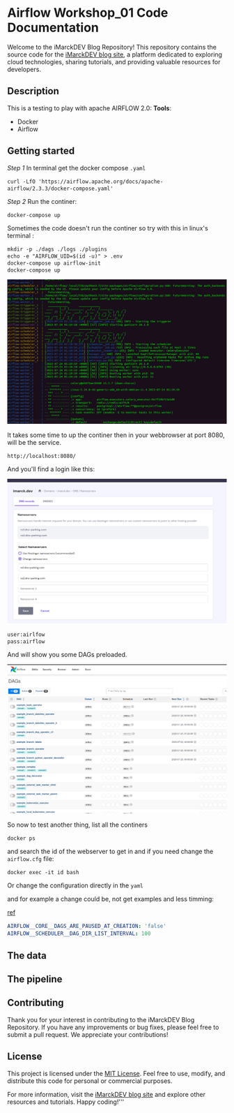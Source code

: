 # Airflow Workshop_01 Code Documentation
Welcome to the iMarckDEV Blog Repository! This repository contains the source code for the [iMarckDEV blog site](https://www.imarck.dev), a platform dedicated to exploring cloud technologies, sharing tutorials, and providing valuable resources for developers.
## Description
This is a testing to play with apache AIRFLOW 2.0:
**Tools**:
+ Docker
+ Airflow

## Getting started

*Step 1*
In terminal get the docker compose `.yaml`
```batch
curl -LfO 'https://airflow.apache.org/docs/apache-airflow/2.3.3/docker-compose.yaml'
``` 

*Step 2*
Run the continer:
```batch
docker-compose up
``` 

Sometimes the code doesn't run the continer so try with this in linux's terminal :
```batch
mkdir -p ./dags ./logs ./plugins
echo -e "AIRFLOW_UID=$(id -u)" > .env
docker-compose up airflow-init
docker-compose up
``` 
![setup ](screenshots/1_running.png)

It takes some time to up the continer then in your webbrowser at port 8080, will be the service.
```batch
http://localhost:8080/
``` 
And you'll find a login like this:

![setup ](screenshots/2_.png)

```batch
user:airlfow
pass:airflow
```

And will show you some DAGs preloaded.

![setup ](screenshots/3_.png)

So now to test another thing, list all the continers 
```batch
docker ps
```
and search the id of the webserver to get in and if you need change the `airflow.cfg` file:

```batch
docker exec -it id bash
```

Or change the configuration directly in the `yaml`

and for example a change could be, not get examples and less timming:

[ref](https://airflow.apache.org/docs/apache-airflow/stable/configurations-ref.html#webserver)

```yaml
AIRFLOW__CORE__DAGS_ARE_PAUSED_AT_CREATION: 'false'
AIRFLOW__SCHEDULER__DAG_DIR_LIST_INTERVAL: 100
```

## The data



## The pipeline



## Contributing

Thank you for your interest in contributing to the iMarckDEV Blog Repository. If you have any improvements or bug fixes, please feel free to submit a pull request. We appreciate your contributions!

## License

This project is licensed under the [MIT License](LICENSE). Feel free to use, modify, and distribute this code for personal or commercial purposes.

For more information, visit the [iMarckDEV blog site](https://www.imarck.dev) and explore other resources and tutorials. Happy coding!'''